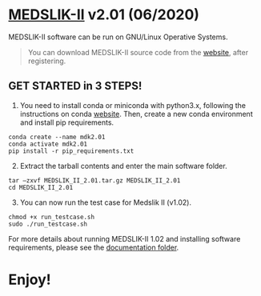 # [MEDSLIK-II](http://www.medslik-ii.org/index.html) v2.01 (06/2020)

MEDSLIK-II software can be run on GNU/Linux Operative Systems.
> You can download MEDSLIK-II source code from the [website](http://www.medslik-ii.org/users/login.php), after registering.

## GET STARTED in 3 STEPS!
1. You need to install conda or miniconda with python3.x, following the instructions on conda [website](https://docs.conda.io/projects/miniconda/en/latest/). Then, create a new conda environment and install pip requirements.
```
conda create --name mdk2.01
conda activate mdk2.01
pip install -r pip_requirements.txt
```
2. Extract the tarball contents and enter the main software folder.
```
tar –zxvf MEDSLIK_II_2.01.tar.gz MEDSLIK_II_2.01
cd MEDSLIK_II_2.01
```
3. You can now run the test case for Medslik II (v1.02).
```
chmod +x run_testcase.sh
sudo ./run_testcase.sh
```

For more details about running MEDSLIK-II 1.02 and installing software requirements, please see the [documentation folder](https://github.com/Igoratake/Medslik-II/tree/medslik_II_2_01/doc/).

# Enjoy!